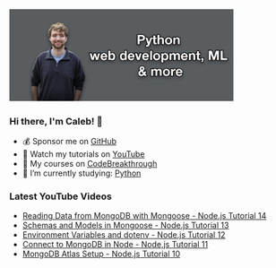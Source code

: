 <img src="github-cover-photo-my-face.jpg" width="400px" />

### Hi there, I'm Caleb! 🍛

- 💰 Sponsor me on [GitHub](https://github.com/sponsors/CalebCurry)
- 🎥 Watch my tutorials on [YouTube](https://www.youtube.com/calebthevideomaker2)
- 📗 My courses on [CodeBreakthrough](https://www.codebreakthrough.com)
- 🤔 I’m currently studying: [Python](https://www.youtube.com/watch?v=s3IvdkCq2_c&t=4254s)

### Latest YouTube Videos
<!-- YOUTUBE:START -->
- [Reading Data from MongoDB with Mongoose - Node.js Tutorial 14](https://www.youtube.com/watch?v=9YxgKmO-Rlw)
- [Schemas and Models in Mongoose - Node.js Tutorial 13](https://www.youtube.com/watch?v=ChiC7zhhQzQ)
- [Environment Variables and dotenv - Node.js Tutorial 12](https://www.youtube.com/watch?v=EOq6KU2BOYY)
- [Connect to MongoDB in Node - Node,js Tutorial 11](https://www.youtube.com/watch?v=sx3Lf2EaEEQ)
- [MongoDB Atlas Setup - Node.js Tutorial 10](https://www.youtube.com/watch?v=RcxdF3Lzoac)
<!-- YOUTUBE:END -->
